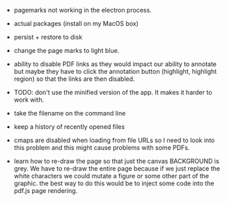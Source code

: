 
- pagemarks not working in the electron process.

- actual packages (install on my MacOS box)

- persist + restore to disk

- change the page marks to light blue.


- ability to disable PDF links as they would impact our ability to annotate but
  maybe they have to click the annotation button (highlight, highlight region)
  so that the links are then disabled.

- TODO: don't use the minified version of the app.  It makes it harder to work with.

- take the filename on the command line

- keep a history of recently opened files


-  cmaps are disabled when loading from file URLs so I need to look into this
   problem and this might cause problems with some PDFs.

- learn how to re-draw the page so that just the canvas BACKGROUND is grey.
  We have to re-draw the entire page because if we just replace the white
  characters we could mutate a figure or some other part of the graphic.  the
  best way to do this would be to inject some code into the pdf.js page
  rendering.
